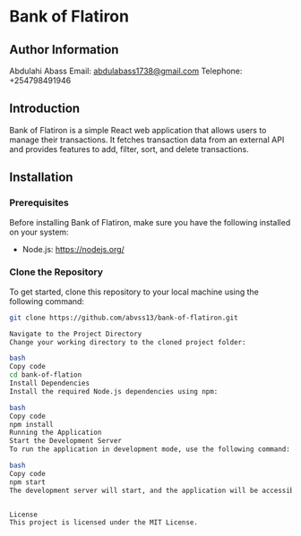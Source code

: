 # Bank of Flatiron
 
 ## Author Information
Abdulahi Abass
Email: abdulabass1738@gmail.com
Telephone: +254798491946

## Introduction
Bank of Flatiron is a simple React web application that allows users to manage their transactions. It fetches transaction data from an external API and provides features to add, filter, sort, and delete transactions.

## Installation

### Prerequisites
Before installing Bank of Flatiron, make sure you have the following installed on your system:
- Node.js: https://nodejs.org/

### Clone the Repository
To get started, clone this repository to your local machine using the following command:

```bash
git clone https://github.com/abvss13/bank-of-flatiron.git

Navigate to the Project Directory
Change your working directory to the cloned project folder:

bash
Copy code
cd bank-of-flation
Install Dependencies
Install the required Node.js dependencies using npm:

bash
Copy code
npm install
Running the Application
Start the Development Server
To run the application in development mode, use the following command:

bash
Copy code
npm start
The development server will start, and the application will be accessible at http://localhost:3000/ in your web browser.


License
This project is licensed under the MIT License.